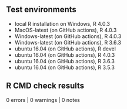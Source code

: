 ## Test environments

* local R installation on Windows, R 4.0.3
* MacOS-latest (on GitHub actions), R 4.0.3
* Windows-latest (on GitHub actions), R 4.0.3
* Windows-latest (on GitHub actions), R 3.6.3
* ubuntu 16.04 (on GitHub actions), R devel
* ubuntu 16.04 (on GitHub actions), R 4.0.3
* ubuntu 16.04 (on GitHub actions), R 3.6.3
* ubuntu 16.04 (on GitHub actions), R 3.5.3

## R CMD check results

0 errors | 0 warnings | 0 notes

